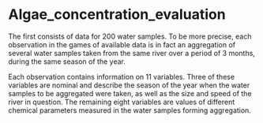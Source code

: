 # Algae_concentration_evaluation

The first consists of data for 200 water samples. To be more precise, each observation in the games of available data is in fact an aggregation of several water samples taken from the same river over a period of 3 months, during the same season of the year.

Each observation contains information on 11 variables. Three of these variables are nominal and describe the season of the year when the water samples to be aggregated were taken, as well as the size and speed of the river in question. The remaining eight variables are values of different chemical parameters measured in the water samples forming aggregation.
